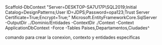 ﻿Scaffold-DbContext "Server=DESKTOP-SA7U17P\\SQL2019;Initial Catalog=DesignPatterns;User ID=JDPS;Password=opa123;Trust Server Certificate=True;Encrypt=True;" Microsoft.EntityFrameworkCore.SqlServer -OutputDir ../Dominio/Entidades -ContextDir ./Context -Context ApplicationDbContext -Force -Tables Paises,Departamentos,Ciudades^

comando para crear la conexion, contexto y entidades especificas